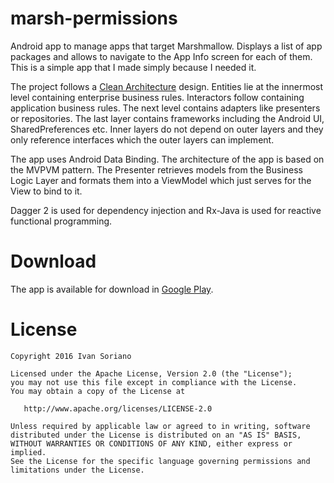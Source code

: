 marsh-permissions
===

Android app to manage apps that target Marshmallow. Displays a list of app packages and allows to 
navigate to the App Info screen for each of them. This is a simple app that I made simply because
I needed it.

The project follows a [Clean Architecture][1] design. Entities lie at the innermost level containing
 enterprise business rules. Interactors follow containing application business rules. The next level
 contains adapters like presenters or repositories. The last layer contains frameworks including
 the Android UI, SharedPreferences etc. Inner layers do not depend on outer layers and they only
 reference interfaces which the outer layers can implement.

The app uses Android Data Binding. The architecture of the app is based on the MVPVM pattern. The
Presenter retrieves models from the Business Logic Layer and formats them into a ViewModel which
just serves for the View to bind to it.

Dagger 2 is used for dependency injection and Rx-Java is used for reactive functional programming.

Download
===

The app is available for download in [Google Play][2].

License
===

    Copyright 2016 Ivan Soriano

    Licensed under the Apache License, Version 2.0 (the "License");
    you may not use this file except in compliance with the License.
    You may obtain a copy of the License at

       http://www.apache.org/licenses/LICENSE-2.0

    Unless required by applicable law or agreed to in writing, software
    distributed under the License is distributed on an "AS IS" BASIS,
    WITHOUT WARRANTIES OR CONDITIONS OF ANY KIND, either express or implied.
    See the License for the specific language governing permissions and
    limitations under the License.

[1]:http://blog.8thlight.com/uncle-bob/2012/08/13/the-clean-architecture.html
[2]:https://play.google.com/store/apps/details?id=com.guavabot.marshpermissions